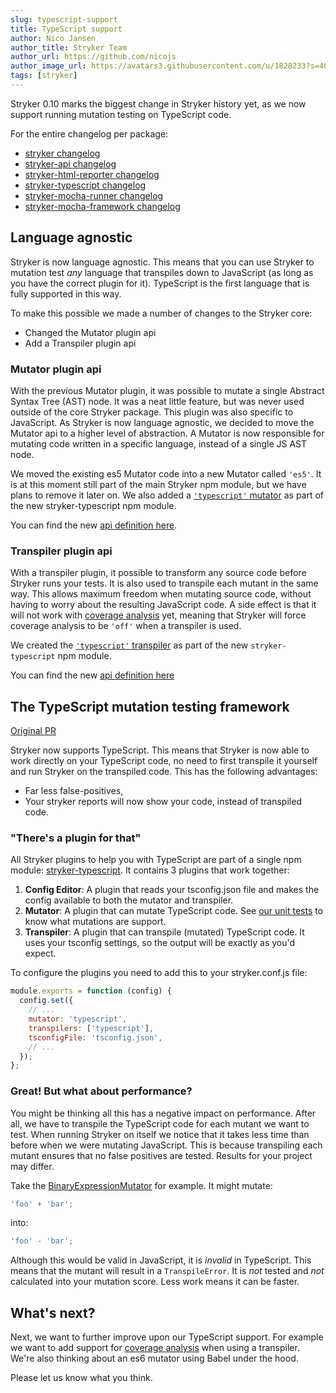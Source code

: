 ```yaml
---
slug: typescript-support
title: TypeScript support
author: Nico Jansen
author_title: Stryker Team
author_url: https://github.com/nicojs
author_image_url: https://avatars3.githubusercontent.com/u/1828233?s=400&u=fec18ad3776aaafec54c49bbd7173a841ae7ea59&v=4
tags: [stryker]
---
```


Stryker 0.10 marks the biggest change in Stryker history yet, as we now support running mutation testing on TypeScript code.

<!--truncate-->

For the entire changelog per package:

- [stryker changelog](https://github.com/stryker-mutator/stryker/blob/master/packages/stryker/CHANGELOG.md)
- [stryker-api changelog](https://github.com/stryker-mutator/stryker/blob/master/packages/stryker-api/CHANGELOG.md)
- [stryker-html-reporter changelog](https://github.com/stryker-mutator/stryker/blob/master/packages/stryker-html-reporter/CHANGELOG.md)
- [stryker-typescript changelog](https://github.com/stryker-mutator/stryker/blob/master/packages/stryker-typescript/CHANGELOG.md)
- [stryker-mocha-runner changelog](https://github.com/stryker-mutator/stryker/blob/master/packages/stryker-mocha-runner/CHANGELOG.md)
- [stryker-mocha-framework changelog](https://github.com/stryker-mutator/stryker/blob/master/packages/stryker-mocha-framework/CHANGELOG.md)

## Language agnostic

Stryker is now language agnostic. This means that you can use Stryker to mutation test _any_ language that
transpiles down to JavaScript (as long as you have the correct plugin for it). TypeScript is the first language that is
fully supported in this way.

To make this possible we made a number of changes to the Stryker core:

- Changed the Mutator plugin api
- Add a Transpiler plugin api

### Mutator plugin api

With the previous Mutator plugin, it was possible to mutate a single Abstract Syntax Tree (AST) node. It was a neat little feature,
but was never used outside of the core Stryker package. This plugin was also specific to JavaScript.
As Stryker is now language agnostic, we decided to move the Mutator api to a higher level of abstraction.
A Mutator is now responsible for mutating code written in a specific language, instead of a single JS AST node.

We moved the existing es5 Mutator code into a new Mutator called `'es5'`.
It is at this moment still part of the main Stryker npm module, but we have plans to remove it later on.
We also added a [`'typescript'` mutator](https://github.com/stryker-mutator/stryker/blob/master/packages/stryker-typescript/src/TypescriptMutator.ts)
as part of the new stryker-typescript npm module.

You can find the new [api definition here](https://github.com/stryker-mutator/stryker/blob/master/packages/stryker-api/src/mutant/Mutator.ts).

### Transpiler plugin api

With a transpiler plugin, it possible to transform any source code before Stryker runs your tests.
It is also used to transpile each mutant in the same way. This allows maximum freedom when
mutating source code, without having to worry about the resulting JavaScript code.
A side effect is that it will not work with [coverage analysis](https://github.com/stryker-mutator/stryker/tree/master/packages/stryker#type-of-coverage-analysis) yet,
meaning that Stryker will force coverage analysis to be `'off'` when a transpiler is used.

We created the [`'typescript'` transpiler](https://github.com/stryker-mutator/stryker/blob/master/packages/stryker-typescript/src/TypescriptTranspiler.ts)
as part of the new `stryker-typescript` npm module.

You can find the new [api definition here](https://github.com/stryker-mutator/stryker/blob/master/packages/stryker-api/src/transpile/Transpiler.ts)

## The TypeScript mutation testing framework

[Original PR](https://github.com/stryker-mutator/stryker/pull/376)

Stryker now supports TypeScript. This means that Stryker is now able to work
directly on your TypeScript code, no need to first transpile it yourself and run Stryker on the transpiled code.
This has the following advantages:

- Far less false-positives,
- Your stryker reports will now show your code, instead of transpiled code.

### "There's a plugin for that"

All Stryker plugins to help you with TypeScript are part of a single npm module: [stryker-typescript](https://www.npmjs.com/package/stryker-typescript).
It contains 3 plugins that work together:

1. **Config Editor**: A plugin that reads your tsconfig.json file and makes the config available to both the mutator and transpiler.
1. **Mutator**: A plugin that can mutate TypeScript code. See [our unit tests](https://github.com/stryker-mutator/stryker/tree/master/packages/stryker-typescript/test/unit/mutator) to know what mutations are support.
1. **Transpiler**: A plugin that can transpile (mutated) TypeScript code. It uses your tsconfig settings, so the output will be exactly as you'd expect.

To configure the plugins you need to add this to your stryker.conf.js file:

```javascript
module.exports = function (config) {
  config.set({
    // ...
    mutator: 'typescript',
    transpilers: ['typescript'],
    tsconfigFile: 'tsconfig.json',
    // ...
  });
};
```

### Great! But what about performance?

You might be thinking all this has a negative impact on performance.
After all, we have to transpile the TypeScript code for each mutant we want to test.
When running Stryker on itself we notice that it takes less time than before when we were mutating JavaScript.
This is because transpiling each mutant ensures that no false positives are tested. Results for your project may differ.

Take the [BinaryExpressionMutator](https://github.com/stryker-mutator/stryker/blob/master/packages/stryker-typescript/src/mutator/BinaryExpressionMutator.ts)
for example. It might mutate:

```typescript
'foo' + 'bar';
```

into:

```typescript
'foo' - 'bar';
```

Although this would be valid in JavaScript, it is _invalid_ in TypeScript.
This means that the mutant will result in a `TranspileError`. It is _not_ tested and _not_ calculated into your mutation score.
Less work means it can be faster.

## What's next?

Next, we want to further improve upon our TypeScript support. For example we want to add support
for [coverage analysis](https://github.com/stryker-mutator/stryker/tree/master/packages/stryker#type-of-coverage-analysis)
when using a transpiler. We're also thinking about an es6 mutator using Babel under the hood.

Please let us know what you think.
